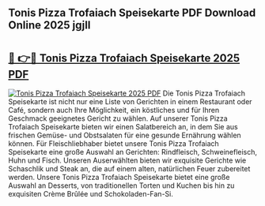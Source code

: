 ## Tonis Pizza Trofaiach Speisekarte PDF Download Online 2025 jgjIl

# <h2><a href="http://gcaij6n.nevu.top/?p=Tonis+Pizza+Trofaiach+Speisekarte">🔗 👉🔴 Tonis Pizza Trofaiach Speisekarte 2025 PDF</a></h2>

[![Tonis Pizza Trofaiach Speisekarte 2025 PDF](https://i.imgur.com/dBaPXMq.png)](http://gcaij6n.nevu.top/?p=Tonis+Pizza+Trofaiach+Speisekarte)
Die Tonis Pizza Trofaiach Speisekarte ist nicht nur eine Liste von Gerichten in einem Restaurant oder Café, sondern auch Ihre Möglichkeit, ein köstliches und für Ihren Geschmack geeignetes Gericht zu wählen. Auf unserer Tonis Pizza Trofaiach Speisekarte bieten wir einen Salatbereich an, in dem Sie aus frischen Gemüse- und Obstsalaten für eine gesunde Ernährung wählen können. Für Fleischliebhaber bietet unsere Tonis Pizza Trofaiach Speisekarte eine große Auswahl an Gerichten: Rindfleisch, Schweinefleisch, Huhn und Fisch. Unseren Auserwählten bieten wir exquisite Gerichte wie Schaschlik und Steak an, die auf einem alten, natürlichen Feuer zubereitet werden. Unsere Tonis Pizza Trofaiach Speisekarte bietet eine große Auswahl an Desserts, von traditionellen Torten und Kuchen bis hin zu exquisiten Crème Brûlée und Schokoladen-Fan-Si.
